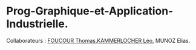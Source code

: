 # Prog-Graphique-et-Application-Industrielle.
Collaborateurs : [FOUCOUR Thomas](https://github.com/SkreyZ),[KAMMERLOCHER Léo](https://github.com/Leokamm), MUNOZ Elias.
